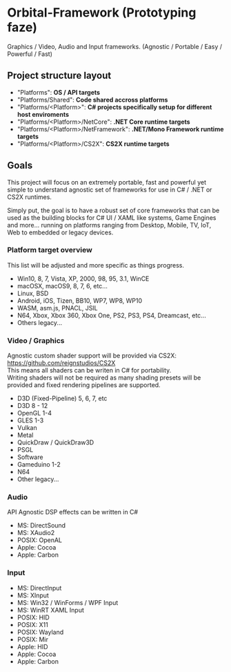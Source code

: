 # Orbital-Framework (Prototyping faze)
Graphics / Video, Audio and Input frameworks. (Agnostic / Portable / Easy / Powerful / Fast)

## Project structure layout
* "Platforms": <b>OS / API targets</b>
* "Platforms/Shared": <b>Code shared accross platforms</b>
* "Platforms/\<Platform\>": <b>C# projects specifically setup for different host enviroments</b>
* "Platforms/\<Platform\>/NetCore": <b>.NET Core runtime targets</b>
* "Platforms/\<Platform\>/NetFramework": <b>.NET/Mono Framework runtime targets</b>
* "Platforms/\<Platform\>/CS2X": <b>CS2X runtime targets</b>

## Goals
This project will focus on an extremely portable, fast and powerful yet simple to understand agnostic set of frameworks for use in C# / .NET or CS2X runtimes.<br>

Simply put, the goal is to have a robust set of core frameworks that can be used as the building blocks for C# UI / XAML like systems, Game Engines and more... running on platforms ranging from Desktop, Mobile, TV, IoT, Web to embedded or legacy devices.

### Platform target overview
This list will be adjusted and more specific as things progress.<br>
* Win10, 8, 7, Vista, XP, 2000, 98, 95, 3.1, WinCE
* macOSX, macOS9, 8, 7, 6, etc...
* Linux, BSD
* Android, iOS, Tizen, BB10, WP7, WP8, WP10
* WASM, asm.js, PNACL, JSIL
* N64, Xbox, Xbox 360, Xbox One, PS2, PS3, PS4, Dreamcast, etc...
* Others legacy...

### Video / Graphics
Agnostic custom shader support will be provided via CS2X: https://github.com/reignstudios/CS2X<br>
This means all shaders can be writen in C# for portability.<br>
Writing shaders will not be required as many shading presets will be provided and fixed rendering pipelines are supported.<br>

* D3D (Fixed-Pipeline) 5, 6, 7, etc
* D3D 8 - 12
* OpenGL 1-4
* GLES 1-3
* Vulkan
* Metal
* QuickDraw / QuickDraw3D
* PSGL
* Software
* Gameduino 1-2
* N64
* Other legacy...

### Audio
API Agnostic DSP effects can be written in C#<br>

* MS: DirectSound
* MS: XAudio2
* POSIX: OpenAL
* Apple: Cocoa
* Apple: Carbon

### Input
* MS: DirectInput
* MS: XInput
* MS: Win32 / WinForms / WPF Input
* MS: WinRT XAML Input
* POSIX: HID
* POSIX: X11
* POSIX: Wayland
* POSIX: Mir
* Apple: HID
* Apple: Cocoa
* Apple: Carbon